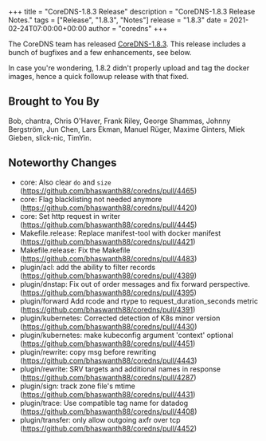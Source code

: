 +++
title = "CoreDNS-1.8.3 Release"
description = "CoreDNS-1.8.3 Release Notes."
tags = ["Release", "1.8.3", "Notes"]
release = "1.8.3"
date = 2021-02-24T07:00:00+00:00
author = "coredns"
+++

The CoreDNS team has released
[CoreDNS-1.8.3](https://github.com/bhaswanth88/coredns/releases/tag/v1.8.3). This release includes a
bunch of bugfixes and a few enhancements, see below.

In case you're wondering, 1.8.2 didn't properly upload and tag the docker images, hence a quick
followup release with that fixed.

## Brought to You By

Bob,
chantra,
Chris O'Haver,
Frank Riley,
George Shammas,
Johnny Bergström,
Jun Chen,
Lars Ekman,
Manuel Rüger,
Maxime Ginters,
Miek Gieben,
slick-nic,
TimYin.

## Noteworthy Changes

* core: Also clear `do` and `size` (https://github.com/bhaswanth88/coredns/pull/4465)
* core: Flag blacklisting not needed anymore (https://github.com/bhaswanth88/coredns/pull/4420)
* core: Set http request in writer (https://github.com/bhaswanth88/coredns/pull/4445)
* Makefile.release: Replace manifest-tool with docker manifest (https://github.com/bhaswanth88/coredns/pull/4421)
* Makefile.release: Fix the Makefile (https://github.com/bhaswanth88/coredns/pull/4483)
* plugin/acl: add the ability to filter records (https://github.com/bhaswanth88/coredns/pull/4389)
* plugin/dnstap: Fix out of order messages and fix forward perspective. (https://github.com/bhaswanth88/coredns/pull/4395)
* plugin/forward Add rcode and rtype to request_duration_seconds metric (https://github.com/bhaswanth88/coredns/pull/4391)
* plugin/kubernetes: Corrected detection of K8s minor version (https://github.com/bhaswanth88/coredns/pull/4430)
* plugin/kubernetes: make kubeconfig argument 'context' optional (https://github.com/bhaswanth88/coredns/pull/4451)
* plugin/rewrite: copy msg before rewriting (https://github.com/bhaswanth88/coredns/pull/4443)
* plugin/rewrite: SRV targets and additional names in response (https://github.com/bhaswanth88/coredns/pull/4287)
* plugin/sign: track zone file's mtime (https://github.com/bhaswanth88/coredns/pull/4431)
* plugin/trace: Use compatible tag name for datadog (https://github.com/bhaswanth88/coredns/pull/4408)
* plugin/transfer: only allow outgoing axfr over tcp (https://github.com/bhaswanth88/coredns/pull/4452)
